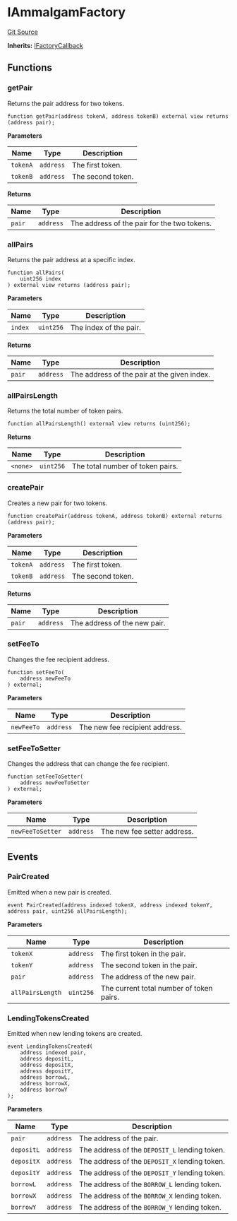 # IAmmalgamFactory
[Git Source](https://github.com/Ammalgam-Protocol/core-v1/blob/a28e502b1e8800dac8120731b7ed6f1fd472b8a7/contracts/interfaces/factories/IAmmalgamFactory.sol)

**Inherits:**
[IFactoryCallback](/docs/developer-guide/contracts/interfaces/factories/IFactoryCallback.sol/interface.IFactoryCallback.md)


## Functions
### getPair

Returns the pair address for two tokens.


```solidity
function getPair(address tokenA, address tokenB) external view returns (address pair);
```
**Parameters**

|Name|Type|Description|
|----|----|-----------|
|`tokenA`|`address`|The first token.|
|`tokenB`|`address`|The second token.|

**Returns**

|Name|Type|Description|
|----|----|-----------|
|`pair`|`address`|The address of the pair for the two tokens.|


### allPairs

Returns the pair address at a specific index.


```solidity
function allPairs(
    uint256 index
) external view returns (address pair);
```
**Parameters**

|Name|Type|Description|
|----|----|-----------|
|`index`|`uint256`|The index of the pair.|

**Returns**

|Name|Type|Description|
|----|----|-----------|
|`pair`|`address`|The address of the pair at the given index.|


### allPairsLength

Returns the total number of token pairs.


```solidity
function allPairsLength() external view returns (uint256);
```
**Returns**

|Name|Type|Description|
|----|----|-----------|
|`<none>`|`uint256`|The total number of token pairs.|


### createPair

Creates a new pair for two tokens.


```solidity
function createPair(address tokenA, address tokenB) external returns (address pair);
```
**Parameters**

|Name|Type|Description|
|----|----|-----------|
|`tokenA`|`address`|The first token.|
|`tokenB`|`address`|The second token.|

**Returns**

|Name|Type|Description|
|----|----|-----------|
|`pair`|`address`|The address of the new pair.|


### setFeeTo

Changes the fee recipient address.


```solidity
function setFeeTo(
    address newFeeTo
) external;
```
**Parameters**

|Name|Type|Description|
|----|----|-----------|
|`newFeeTo`|`address`|The new fee recipient address.|


### setFeeToSetter

Changes the address that can change the fee recipient.


```solidity
function setFeeToSetter(
    address newFeeToSetter
) external;
```
**Parameters**

|Name|Type|Description|
|----|----|-----------|
|`newFeeToSetter`|`address`|The new fee setter address.|


## Events
### PairCreated
Emitted when a new pair is created.


```solidity
event PairCreated(address indexed tokenX, address indexed tokenY, address pair, uint256 allPairsLength);
```

**Parameters**

|Name|Type|Description|
|----|----|-----------|
|`tokenX`|`address`|The first token in the pair.|
|`tokenY`|`address`|The second token in the pair.|
|`pair`|`address`|The address of the new pair.|
|`allPairsLength`|`uint256`|The current total number of token pairs.|

### LendingTokensCreated
Emitted when new lending tokens are created.


```solidity
event LendingTokensCreated(
    address indexed pair,
    address depositL,
    address depositX,
    address depositY,
    address borrowL,
    address borrowX,
    address borrowY
);
```

**Parameters**

|Name|Type|Description|
|----|----|-----------|
|`pair`|`address`|The address of the pair.|
|`depositL`|`address`|The address of the `DEPOSIT_L` lending token.|
|`depositX`|`address`|The address of the `DEPOSIT_X` lending token.|
|`depositY`|`address`|The address of the `DEPOSIT_Y` lending token.|
|`borrowL`|`address`|The address of the `BORROW_L` lending token.|
|`borrowX`|`address`|The address of the `BORROW_X` lending token.|
|`borrowY`|`address`|The address of the `BORROW_Y` lending token.|

